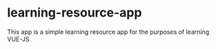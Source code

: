 # learning-resource-app
This app is a simple learning resource app for the purposes of learning VUE-JS
